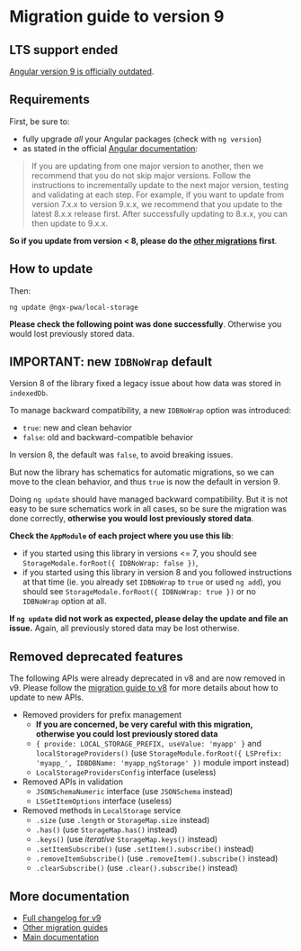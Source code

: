 # Migration guide to version 9

## LTS support ended

[Angular version 9 is officially outdated](https://angular.dev/reference/versions).

## Requirements

First, be sure to:
- fully upgrade *all* your Angular packages (check with `ng version`)
- as stated in the official [Angular documentation](https://angular.dev/reference/versions):

> If you are updating from one major version to another, then we recommend that you do not skip major versions. Follow the instructions to incrementally update to the next major version, testing and validating at each step. For example, if you want to update from version 7.x.x to version 9.x.x, we recommend that you update to the latest 8.x.x release first. After successfully updating to 8.x.x, you can then update to 9.x.x.

**So if you update from version < 8, please do the [other migrations](../MIGRATION.md) first**.

## How to update

Then:

```
ng update @ngx-pwa/local-storage
```

**Please check the following point was done successfully**. Otherwise you would lost previously stored data.

## IMPORTANT: new `IDBNoWrap` default

Version 8 of the library fixed a legacy issue about how data was stored in `indexedDb`.

To manage backward compatibility, a new `IDBNoWrap` option was introduced:
- `true`: new and clean behavior
- `false`: old and backward-compatible behavior

In version 8, the default was `false`, to avoid breaking issues.

But now the library has schematics for automatic migrations, so we can move to the clean behavior, and thus `true` is now the default in version 9.

Doing `ng update` should have managed backward compatibility. But it is not easy to be sure schematics work in all cases, so be sure the migration was done correctly, **otherwise you would lost previously stored data**.

**Check the `AppModule` of each project where you use this lib**:
- if you started using this library in versions <= 7, you should see `StorageModale.forRoot({ IDBNoWrap: false })`,
- if you started using this library in version 8 and you followed instructions at that time (ie. you already set `IDBNoWrap` to `true` or used `ng add`), you should see `StorageModale.forRoot({ IDBNoWrap: true })` or no `IDBNoWrap` option at all.

**If `ng update` did not work as expected, please delay the update and file an issue.** Again, all previously stored data may be lost otherwise.

## Removed deprecated features

The following APIs were already deprecated in v8 and are now removed in v9. Please follow the [migration guide to v8](./MIGRATION_TO_V8.md) for more details about how to update to new APIs.

- Removed providers for prefix management
  - **If you are concerned, be very careful with this migration, otherwise you could lost previously stored data**
  - `{ provide: LOCAL_STORAGE_PREFIX, useValue: 'myapp' }` and `localStorageProviders()` (use `StorageModule.forRoot({ LSPrefix: 'myapp_', IDBDBName: 'myapp_ngStorage' })` module import instead)
  - `LocalStorageProvidersConfig` interface (useless)
- Removed APIs in validation
  - `JSONSchemaNumeric` interface (use `JSONSchema` instead)
  - `LSGetItemOptions` interface (useless)
- Removed methods in `LocalStorage` service
  - `.size` (use `.length` or `StorageMap.size` instead)
  - `.has()` (use `StorageMap.has()` instead)
  - `.keys()` (use *iterative* `StorageMap.keys()` instead)
  - `.setItemSubscribe()` (use `.setItem().subscribe()` instead)
  - `.removeItemSubscribe()` (use `.removeItem().subscribe()` instead)
  - `.clearSubscribe()` (use `.clear().subscribe()` instead)

## More documentation

- [Full changelog for v9](../CHANGELOG.md)
- [Other migration guides](../MIGRATION.md)
- [Main documentation](../README.md)
